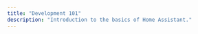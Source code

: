 ```yaml
---
title: "Development 101"
description: "Introduction to the basics of Home Assistant."
---
```


<script>
window.location = 'https://developers.home-assistant.io/docs/en/dev_101_index.html';
</script>